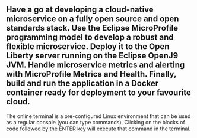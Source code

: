 ## Have a go at developing a cloud-native microservice on a fully open source and open standards stack. Use the Eclipse MicroProfile programming model to develop a robust and flexible microservice. Deploy it to the Open Liberty server running on the Eclipse OpenJ9 JVM. Handle microservice metrics and alerting with MicroProfile Metrics and Health. Finally, build and run the application in a Docker container ready for deployment to your favourite cloud.

The online terminal is a pre-configured Linux environment that can be used as a regular console (you can type commands). Clicking on the blocks of code followed by the ENTER key will execute that command in the terminal.
